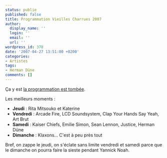 ```yaml
---
status: publie
published: false
title: Programmation Vieilles Charrues 2007
author:
  display_name: ''
  login: ''
  email: ''
  url: ''
wordpress_id: 378
date: '2007-04-27 13:51:00 +0200'
categories:
- Artistes
tags:
- Herman Düne
comments: []
---
```

Ça y est <a href="http://www.vieillescharrues.asso.fr/festival/index.php">la programmation est tombée</a>.

Les meilleurs moments :
- __Jeudi__ : Rita Mitsouko et Katerine
- __Vendredi__ : Arcade Fire, LCD Soundsystem, Clap Your Hands Say Yeah, Art Brut
- __Samedi__ : Kaiser Chiefs, Emilie Simon, Sean Lennon, Justice, Herman Düne
- __Dimanche__ : Klaxons... C'est à peu près tout

Bref, on zappe le jeudi, on s'éclate sans limite vendredi et samedi parce que le dimanche on pourra faire la sieste pendant Yannick Noah.
